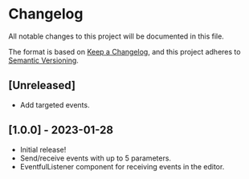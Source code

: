 # Changelog

All notable changes to this project will be documented in this file.

The format is based on [Keep a Changelog](https://keepachangelog.com/en/1.0.0/),
and this project adheres to [Semantic Versioning](https://semver.org/spec/v2.0.0.html).

## [Unreleased]

- Add targeted events.

## [1.0.0] - 2023-01-28

- Initial release!
- Send/receive events with up to 5 parameters.
- EventfulListener component for receiving events in the editor.
